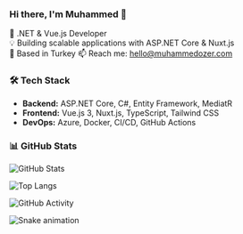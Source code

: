 ### Hi there, I'm Muhammed 👋

🚀 .NET & Vue.js Developer  
💡 Building scalable applications with ASP.NET Core & Nuxt.js  
📍 Based in Turkey
📫 Reach me: hello@muhammedozer.com

### 🛠️ Tech Stack
- **Backend:** ASP.NET Core, C#, Entity Framework, MediatR
- **Frontend:** Vue.js 3, Nuxt.js, TypeScript, Tailwind CSS  
- **DevOps:** Azure, Docker, CI/CD, GitHub Actions  

### 📊 GitHub Stats
![GitHub Stats](https://github-readme-stats.vercel.app/api?username=muhammed-ozer&show_icons=true&theme=dark)

![Top Langs](https://github-readme-stats.vercel.app/api/top-langs/?username=muhammed-ozer&layout=compact&theme=dark)

![GitHub Activity](https://github-readme-activity-graph.vercel.app/graph?username=muhammed-ozer&theme=github-dark)

![Snake animation](https://github.com/muhammed-ozer/muhammed-ozer/blob/output/github-contribution-grid-snake.svg)
